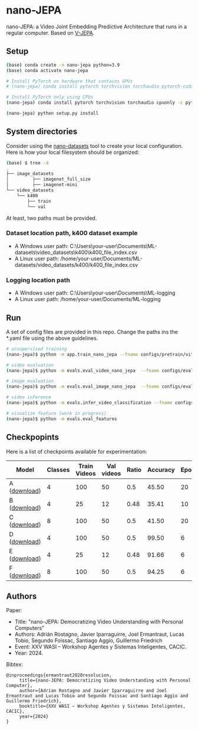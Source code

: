 # nano-JEPA

nano-JEPA: a Video Joint Embedding Predictive Architecture that runs in a regular computer. Based on [V-JEPA](https://github.com/facebookresearch/jepa).

## Setup

```bash
(base) conda create -n nano-jepa python=3.9 
(base) conda activate nano-jepa

# Install PyTorch on hardware that contains GPUs
# (nano-jepa) conda install pytorch torchvision torchaudio pytorch-cuda=12.1 -c pytorch -c nvidia

# Install PyTorch only using CPUs 
(nano-jepa) conda install pytorch torchvision torchaudio cpuonly -c pytorch

(nano-jepa) python setup.py install
```

## System directories

Consider using the [nano-datasets](https://github.com/BHI-Research/nano-datasets) tool to create your local configuration. Here is how your local filesystem
should be organized:

```bash
(base) $ tree -d
.
├── image_datasets
│         ├── imagenet_full_size
│         ├── imagenet-mini
└── video_datasets
    └── k400
        ├── train
        └── val
```

At least, two paths must be provided.

### Dataset location path, k400 dataset example

* A Windows user path: C:\Users\your-user\Documents\ML-datasets\video_datasets\k400\k400_file_index.csv
* A Linux user path: /home/your-user/Documents/ML-datasets/video_datasets/k400/k400_file_index.csv

### Logging location path

* A Windows user path: C:\Users\your-user\Documents\ML-logging
* A Linux user path: /home/your-user/Documents/ML-logging

## Run

A set of config files are provided in this repo. Change the paths ins the *.yaml file using the above guidelines.

```bash
# unsupervised training
(nano-jepa)$ python -m app.train_nano_jepa --fname configs/pretrain/vitt.yaml

# video evaluation
(nano-jepa)$ python -m evals.eval_video_nano_jepa  --fname configs/evals/vitt16_k400_16x8x3.yaml

# image evaluation
(nano-jepa)$ python -m evals.eval_image_nano_jepa  --fname configs/evals/vitt16_in1k.yaml

# video inference
(nano-jepa)$ python -m evals.infer_video_classification --fname configs/infer/infer_vitt_k400x8x3.yaml

# visualize feature (work in progress)
(nano-jepa)$ python -m evals.eval_features 
```

## Checkpopints

Here is a list of checkpoints available for experimentation:

<table><thead>
  <tr>
    <th>Model</th>
    <th>Classes</th>
    <th>Train Videos</th>
    <th>Val videos</th>
    <th>Ratio</th>
    <th>Accuracy</th>
    <th>Epochs</th>
    <th>Pre-train</th>
  </tr></thead>
<tbody>
  <tr>
    <td>A (<a href="https://drive.google.com/file/d/15447D6EZkSty0DN-NKR8xJofddPdxLk9/view?usp=sharing" target="_blank" rel="noopener noreferrer">download</a>)</td>
    <td>4</td>
    <td>100</td>
    <td>50</td>
    <td>0.5</td>
    <td>45.50</td>
    <td>20</td>
    <td rowspan="3"><a href="https://drive.google.com/file/d/146WMCv_2S62MgB7MUNaeVuX4YOzmhAXF/view?usp=sharing" target="_blank" rel="noopener noreferrer">nano-JEPA ViT-T 800 videos(download)</a></td>
  </tr>
  <tr>
    <td>B (<a href="https://drive.google.com/file/d/14ySiG4ygDifN04PHGDjBJFTqVaLMCW6o/view?usp=sharing" target="_blank" rel="noopener noreferrer">download</a>)</td>
    <td>4</td>
    <td>25</td>
    <td>12</td>
    <td>0.48</td>
    <td>35.41</td>
    <td>10</td>
  </tr>
  <tr>
    <td>C (<a href="https://drive.google.com/file/d/14wnOom9gzR9ATNXEBfLPyAyHsICqE4ep/view?usp=sharing" target="_blank" rel="noopener noreferrer">download</a>)</td>
    <td>8</td>
    <td>100</td>
    <td>50</td>
    <td>0.5</td>
    <td>41.50</td>
    <td>20</td>
  </tr>
  <tr>
    <td>D (<a href="https://drive.google.com/file/d/155lxtyI4HI-c3KaxJy-FCnq8CgkHmGCJ/view?usp=sharing" target="_blank" rel="noopener noreferrer">download</a>)</td>
    <td>4</td>
    <td>100</td>
    <td>50</td>
    <td>0.5</td>
    <td>99.50</td>
    <td>6</td>
    <td rowspan="3">V-JEPA ViT-L (see V-JEPA site)</td>
  </tr>
  <tr>
    <td>E (<a href="https://drive.google.com/file/d/15GoHxhB7NawX55E1hTaPJSCsj00GyPIC/view?usp=sharing" target="_blank" rel="noopener noreferrer">download</a>)</td>
    <td>4</td>
    <td>25</td>
    <td>12</td>
    <td>0.48</td>
    <td>91.66</td>
    <td>6</td>
  </tr>
  <tr>
    <td>F (<a href="https://drive.google.com/file/d/15IAmP901nkItvi2QcEqyi7ATSPdxwBcI/view?usp=sharing" target="_blank" rel="noopener noreferrer">download</a>)</td>
    <td>8</td>
    <td>100</td>
    <td>50</td>
    <td>0.5</td>
    <td>94.25</td>
    <td>6</td>
  </tr>
</tbody></table>

## Authors

Paper: 
* Title: "nano-JEPA: Democratizing Video Understanding with Personal Computers"
* Authors: Adrián Rostagno, Javier Iparraguirre, Joel Ermantraut, Lucas Tobio, Segundo Foissac, Santiago Aggio, Guillermo Friedrich
* Event: XXV WASI – Workshop Agentes y Sistemas Inteligentes, CACIC.
* Year: 2024.

Bibtex:
```
@inproceedings{ermantraut2020resolucion,
     title={nano-JEPA: Democratizing Video Understanding with Personal Computer},
     author={Adrian Rostagno and Javier Iparraguirre and Joel Ermantraut and Lucas Tobio and Segundo Foissac and Santiago Aggio and Guillermo Friedrich},
     booktitle={XXV WASI – Workshop Agentes y Sistemas Inteligentes, CACIC},
     year={2024}
}
```

